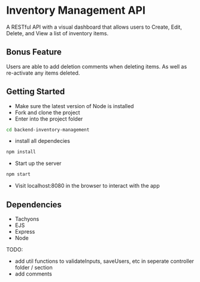 # Inventory Management API

A RESTful API with a visual dashboard that allows users to Create, Edit, Delete, and View a list of inventory items.

## Bonus Feature

Users are able to add deletion comments when deleting items. As well as re-activate any items deleted.

## Getting Started

- Make sure the latest version of Node is installed
- Fork and clone the project
- Enter into the project folder

```bash
cd backend-inventory-management
```

- install all dependecies

```bash
npm install
```

- Start up the server

```bash
npm start
```

- Visit localhost:8080 in the browser to interact with the app

## Dependencies

- Tachyons
- EJS
- Express
- Node

TODO:

- add util functions to validateInputs, saveUsers, etc in seperate controller folder / section
- add comments
